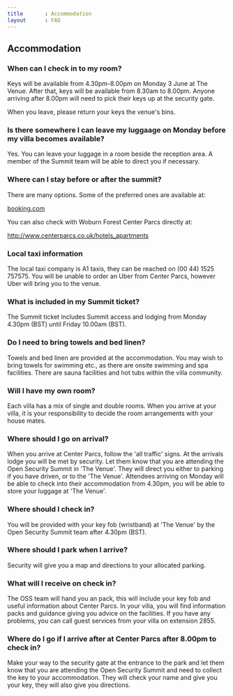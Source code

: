 ```yaml
---
title       : Accommodation
layout      : FAQ
---
```


## Accommodation

### When can I check in to my room?

Keys will be available from 4.30pm-8.00pm on Monday 3 June at The Venue. After that, keys will be available from 8.30am to 8.00pm. Anyone arriving after 8.00pm will need to pick their keys up at the security gate.  

When you leave, please return your keys the venue's bins.

### Is there somewhere I can leave my luggaage on Monday before my villa becomes available?

Yes. You can leave your luggage in a room beside the reception area. A member of the Summit team will be able to direct you if necessary.

### Where can I stay before or after the summit?

There are many options. Some of the preferred ones are available at:

[booking.com](https://www.booking.com/searchresults.en-gb.html?label=gen173nr-1BCAEoggI46AdIM1gEaFCIAQGYARy4AQfIAQzYAQHoAQGIAgGoAgM&sid=0d2d7bfa2742e580f9a0ea2242a466dd&sb=1&src=index&src_elem=sb&error_url=https%3A%2F%2Fwww.booking.com%2Findex.en-gb.html%3Flabel%3Dgen173nr-1BCAEoggI46AdIM1gEaFCIAQGYARy4AQfIAQzYAQHoAQGIAgGoAgM%3Bsid%3D0d2d7bfa2742e580f9a0ea2242a466dd%3Bsb_price_type%3Dtotal%26%3B&ss=Center+Parcs+Woburn+Forest%2C+Millbrook+Rd%2C+Bedford%2C+UK&is_ski_area=&ssne=London&ssne_untouched=London&checkin_monthday=3&checkin_month=6&checkin_year=2019&checkout_monthday=7&checkout_month=6&checkout_year=2019&no_rooms=1&group_adults=2&group_children=0&map=1&b_h4u_keep_filters=&from_sf=1&ss_raw=center+parcs+woburn+forest&ac_position=2&ac_click_type=g&dest_id=ChIJsTVe1NWyd0gRyxjetK_hmUw&dest_type=landmark&place_id=ChIJsTVe1NWyd0gRyxjetK_hmUw&place_id_lat=52.0277097&place_id_lon=-0.5325043&place_types=establishment&search_pageview_id=d90f880fe68901fc&search_selected=true#map_opened)

You can also check with Woburn Forest Center Parcs directly at:

http://www.centerparcs.co.uk/hotels_apartments

### Local taxi information

The local taxi company is A1 taxis, they can be reached on (00 44) 1525 757575. You will be unable to order an Uber from Center Parcs, however Uber will bring you to the venue.

### What is included in my Summit ticket?

The Summit ticket includes Summit access and lodging from Monday 4.30pm (BST) until Friday 10.00am (BST).

### Do I need to bring towels and bed linen?

Towels and bed linen are provided at the accommodation. You may wish to bring towels for swimming etc., as there are onsite swimming and spa facilities. There are sauna facilities and hot tubs within the villa community.

### Will I have my own room?

Each villa has a mix of single and double rooms. When you arrive at your villa, it is your responsibility to decide the room arrangements with your house mates.

### Where should I go on arrival?

When you arrive at Center Parcs, follow the 'all traffic' signs. At the arrivals lodge you will be met by security. Let them know that you are attending the Open Security Summit in 'The Venue'. They will direct you either to parking if you have driven, or to the 'The Venue'. Attendees arriving on Monday will be able to check into their accommodation from 4.30pm, you will be able to store your luggage at 'The Venue'.

### Where should I check in?

You will be provided with your key fob (wristband) at 'The Venue' by the Open Security Summit team after 4.30pm (BST).

### Where should I park when I arrive?

Security will give you a map and directions to your allocated parking.

### What will I receive on check in?

The OSS team will hand you an pack, this will include your key fob and useful information about Center Parcs. In your villa, you will find information packs and guidance giving you advice on the facilities. If you have any problems, you can call guest services from your villa on extension 2855.

### Where do I go if I arrive after at Center Parcs after 8.00pm to check in?

Make your way to the security gate at the entrance to the park and let them know that you are attending the Open Security Summit and need to collect the key to your accommodation. They will check your name and give you your key, they will also give you directions.
